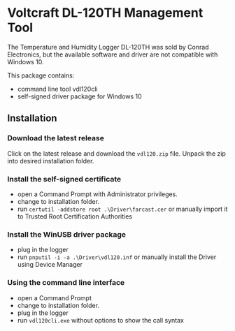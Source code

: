 # Voltcraft DL-120TH Management Tool
The Temperature and Humidity Logger DL-120TH was sold by Conrad Electronics,
but the available software and driver are not compatible with Windows 10.

This package contains:
- command line tool vdl120cli
- self-signed driver package for Windows 10

## Installation
### Download the latest release
Click on the latest release and download the `vdl120.zip` file.
Unpack the zip into desired installation folder.

### Install the self-signed certificate
- open a Command Prompt with Administrator privileges.
- change to installation folder.
- run `certutil -addstore root .\Driver\farcast.cer` or manually import it to Trusted Root Certification Authorities

### Install the WinUSB driver package
- plug in the logger	
- run `pnputil -i -a .\Driver\vdl120.inf` or manually install the Driver using Device Manager

### Using the command line interface
- open a Command Prompt
- change to installation folder.
- plug in the logger
- run `vdl120cli.exe` without options to show the call syntax

